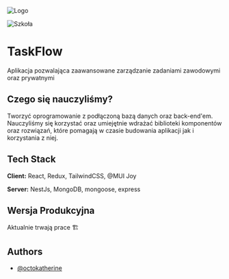![Logo](https://i.ibb.co/0K7d11B/da3c35b866e70bf78aa14b43e34992dd.png)

 ![Szkoła](https://img.shields.io/badge/ZS1%20Swarzędz-Tworzenie%20Stron%20Internetowych-green?labelColor=grey&style=flat)
# TaskFlow

Aplikacja pozwalająca zaawansowane zarządzanie zadaniami zawodowymi oraz prywatnymi


## Czego się nauczyliśmy?

Tworzyć oprogramowanie z podłączoną bazą danych oraz back-end'em. Nauczyliśmy się korzystać oraz umiejętnie wdrażać biblioteki komponentów oraz rozwiązań, które pomagają w czasie budowania aplikacji jak i korzystania z niej.


## Tech Stack

**Client:** React, Redux, TailwindCSS, @MUI Joy

**Server:** NestJs, MongoDB, mongoose, express


## Wersja Produkcyjna

Aktualnie trwają prace 🏗️

## Authors

- [@octokatherine](https://www.github.com/octokatherine)

